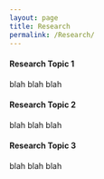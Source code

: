 ```yaml
---
layout: page
title: Research
permalink: /Research/
---
```


#### Research Topic 1 
blah blah blah

#### Research Topic 2 
blah blah blah

#### Research Topic 3 
blah blah blah

